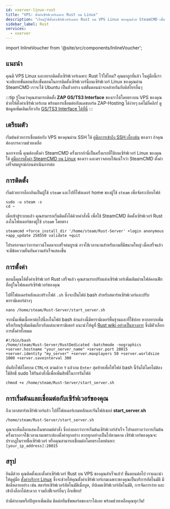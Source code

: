 ```yaml
---
id: vserver-linux-rust
title: "VPS: ตั้งค่าเซิร์ฟเวอร์เฉพาะ Rust บน Linux"
description: "เรียนรู้วิธีตั้งค่าเซิร์ฟเวอร์เฉพาะ Rust บน VPS Linux ของคุณด้วย SteamCMD เพื่อเช่าเซิร์ฟเวอร์เกมอย่างลื่นไหล → เริ่มเรียนรู้เลย"
sidebar_label: Rust
services:
  - vserver
---
```


import InlineVoucher from '@site/src/components/InlineVoucher';

## แนะนำ

คุณมี VPS Linux และอยากติดตั้งเซิร์ฟเวอร์เฉพาะ Rust ไว้ใช่ไหม? คุณมาถูกที่แล้ว ในคู่มือนี้เราจะอธิบายขั้นตอนทีละขั้นตอนในการติดตั้งเซิร์ฟเวอร์นี้บนเซิร์ฟเวอร์ Linux ของคุณผ่าน SteamCMD เราจะใช้ Ubuntu เป็นตัวอย่าง แต่ขั้นตอนน่าจะคล้ายกันกับดิสโทรอื่นๆ

:::tip
รู้ไหมว่าคุณสามารถติดตั้ง **ZAP GS/TS3 Interface** ของเราได้โดยตรงบน VPS ของคุณ ช่วยให้ตั้งค่าเซิร์ฟเวอร์เกม พร้อมการเชื่อมต่อกับแดชบอร์ด ZAP-Hosting ได้ง่ายๆ แค่ไม่กี่คลิก! ดูข้อมูลเพิ่มเติมเกี่ยวกับ [GS/TS3 Interface ได้ที่นี่](vserver-linux-gs-interface.md)
:::

<InlineVoucher />

## เตรียมตัว

เริ่มต้นด้วยการเชื่อมต่อกับ VPS ของคุณผ่าน SSH ใช้ [คู่มือการเข้าถึง SSH เบื้องต้น](vserver-linux-ssh.md) ของเรา ถ้าคุณต้องการความช่วยเหลือ

นอกจากนี้ คุณต้องตั้งค่า SteamCMD ครั้งแรกถ้านี่เป็นครั้งแรกที่ใช้บนเซิร์ฟเวอร์ Linux ของคุณ ใช้ [คู่มือการตั้งค่า SteamCMD บน Linux](vserver-linux-steamcmd.md) ของเรา และตรวจสอบให้แน่ใจว่า SteamCMD ตั้งค่าเสร็จสมบูรณ์ก่อนดำเนินการต่อ

## การติดตั้ง

เริ่มด้วยการล็อกอินเป็นผู้ใช้ `steam` และไปที่โฟลเดอร์ home ของผู้ใช้ `steam` เพื่อจัดระเบียบไฟล์
```
sudo -u steam -s
cd ~
```

เมื่อเข้าสู่ระบบแล้ว คุณสามารถเริ่มติดตั้งได้ด้วยคำสั่งนี้ เพื่อใช้ SteamCMD ติดตั้งเซิร์ฟเวอร์ Rust ลงในโฟลเดอร์ของผู้ใช้ `steam` โดยตรง
```
steamcmd +force_install_dir '/home/steam/Rust-Server' +login anonymous +app_update 258550 validate +quit
```

โปรดรอจนกว่าการดาวน์โหลดจะเสร็จสมบูรณ์ อาจใช้เวลานานสำหรับเกมที่มีขนาดใหญ่ เมื่อเสร็จแล้วจะมีข้อความยืนยันความสำเร็จแสดงขึ้น

## การตั้งค่า

ตอนนี้คุณได้ตั้งค่าเซิร์ฟเวอร์ Rust เสร็จแล้ว คุณสามารถปรับแต่งเซิร์ฟเวอร์เพิ่มเติมผ่านไฟล์คอนฟิกที่อยู่ในโฟลเดอร์เซิร์ฟเวอร์ของคุณ

ไปที่โฟลเดอร์หลักและสร้างไฟล์ `.sh` ซึ่งจะเป็นไฟล์ bash สำหรับสตาร์ทเซิร์ฟเวอร์และปรับพารามิเตอร์ต่างๆ
```
nano /home/steam/Rust-Server/start_server.sh
```

จากนั้นเพิ่มเนื้อหาต่อไปนี้ลงในไฟล์ bash ด้านล่างนี้มีพารามิเตอร์พื้นฐานและที่ใช้บ่อย หากอยากเพิ่มหรือเรียนรู้เพิ่มเติมเกี่ยวกับแต่ละพารามิเตอร์ แนะนำให้ดูที่ [Rust wiki อย่างเป็นทางการ](https://wiki.facepunch.com/rust/Creating-a-server#startingtheserver) ซึ่งมีตัวเลือกการตั้งค่าทั้งหมด
```
#!/bin/bash
/home/steam/Rust-Server/RustDedicated -batchmode -nographics +server.hostname "your_server_name" +server.port 28015 +server.identity "my_server" +server.maxplayers 50 +server.worldsize 1000 +server.saveinterval 300
```

บันทึกไฟล์โดยกด `CTRL+X` ตามด้วย `Y` แล้วกด `Enter` สุดท้ายเพื่อให้ไฟล์ bash นี้รันได้โดยไม่ต้องใช้สิทธิ์ sudo ให้รันคำสั่งนี้เพื่อเพิ่มสิทธิ์ในการรันไฟล์
```
chmod +x /home/steam/Rust-Server/start_server.sh
```

## การเริ่มต้นและเชื่อมต่อกับเซิร์ฟเวอร์ของคุณ

ถึงเวลาสตาร์ทเซิร์ฟเวอร์แล้ว ไปที่โฟลเดอร์เกมหลักและรันไฟล์เชลล์ **start_server.sh**
```
/home/steam/Rust-Server/start_server.sh
```

คุณจะเห็นล็อกแสดงในพรอมต์คำสั่ง ซึ่งบ่งบอกว่าการเริ่มต้นเซิร์ฟเวอร์สำเร็จ โปรดทราบว่าการเริ่มต้นครั้งแรกอาจใช้เวลานานเพราะต้องตั้งค่าทุกอย่าง หากทุกอย่างเป็นไปตามคาด เซิร์ฟเวอร์ของคุณจะปรากฏในรายชื่อเซิร์ฟเวอร์ หรือคุณสามารถเชื่อมต่อโดยตรงโดยค้นหา: `[your_ip_address]:28015`

## สรุป

ยินดีด้วย คุณติดตั้งและตั้งค่าเซิร์ฟเวอร์ Rust บน VPS ของคุณสำเร็จแล้ว! ขั้นตอนต่อไป เราแนะนำให้ดูคู่มือ [ตั้งค่าบริการ Linux](vserver-linux-create-gameservice.md) ซึ่งจะช่วยให้คุณตั้งค่าเซิร์ฟเวอร์เกมเฉพาะของคุณเป็นบริการอัตโนมัติ มีข้อดีหลายอย่าง เช่น สตาร์ทเซิร์ฟเวอร์อัตโนมัติเมื่อบูต, อัปเดตเซิร์ฟเวอร์อัตโนมัติ, การจัดการง่าย และเข้าถึงล็อกได้สะดวก รวมถึงฟีเจอร์อื่นๆ อีกเพียบ!

ถ้ามีคำถามหรือปัญหาเพิ่มเติม ติดต่อทีมซัพพอร์ตของเราได้เลย พร้อมช่วยเหลือคุณทุกวัน!

<InlineVoucher />
